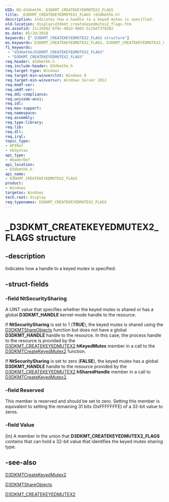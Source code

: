 ```yaml
---
UID: NS:d3dkmthk._D3DKMT_CREATEKEYEDMUTEX2_FLAGS
title: _D3DKMT_CREATEKEYEDMUTEX2_FLAGS (d3dkmthk.h)
description: Indicates how a handle to a keyed mutex is specified.
old-location: display\d3dkmt_createkeyedmutex2_flags.htm
ms.assetid: 21c2d262-bf8c-48a3-9801-5c2bd73f0282
ms.date: 05/10/2018
keywords: ["_D3DKMT_CREATEKEYEDMUTEX2_FLAGS structure"]
ms.keywords: D3DKMT_CREATEKEYEDMUTEX2_FLAGS, D3DKMT_CREATEKEYEDMUTEX2_FLAGS structure [Display Devices], _D3DKMT_CREATEKEYEDMUTEX2_FLAGS, d3dkmthk/D3DKMT_CREATEKEYEDMUTEX2_FLAGS, display.d3dkmt_createkeyedmutex2_flags
f1_keywords:
 - "d3dkmthk/D3DKMT_CREATEKEYEDMUTEX2_FLAGS"
 - "D3DKMT_CREATEKEYEDMUTEX2_FLAGS"
req.header: d3dkmthk.h
req.include-header: D3dkmthk.h
req.target-type: Windows
req.target-min-winverclnt: Windows 8
req.target-min-winversvr: Windows Server 2012
req.kmdf-ver: 
req.umdf-ver: 
req.ddi-compliance: 
req.unicode-ansi: 
req.idl: 
req.max-support: 
req.namespace: 
req.assembly: 
req.type-library: 
req.lib: 
req.dll: 
req.irql: 
topic_type:
- APIRef
- kbSyntax
api_type:
- HeaderDef
api_location:
- D3dkmthk.h
api_name:
- D3DKMT_CREATEKEYEDMUTEX2_FLAGS
product:
- Windows
targetos: Windows
tech.root: display
req.typenames: D3DKMT_CREATEKEYEDMUTEX2_FLAGS
---
```


# _D3DKMT_CREATEKEYEDMUTEX2_FLAGS structure


## -description


Indicates how a handle to a keyed mutex is specified.


## -struct-fields




### -field NtSecuritySharing

A UINT value that specifies whether the keyed mutex is shared or has a global <b>D3DKMT_HANDLE</b> kernel-mode handle to the resource.

If <b>NtSecuritySharing</b> is set to 1 (<b>TRUE</b>), the keyed mutex is shared using the <a href="https://docs.microsoft.com/windows-hardware/drivers/ddi/d3dkmthk/nf-d3dkmthk-d3dkmtshareobjects">D3DKMTShareObjects</a> function but does not have a global <b>D3DKMT_HANDLE</b> handle to the resource. In this case, the process handle to the resource is provided by the <a href="https://docs.microsoft.com/windows-hardware/drivers/ddi/d3dkmthk/ns-d3dkmthk-_d3dkmt_createkeyedmutex2">D3DKMT_CREATEKEYEDMUTEX2</a>.<b>hKeyedMutex</b> member in a call to the <a href="https://docs.microsoft.com/windows-hardware/drivers/ddi/d3dkmthk/nf-d3dkmthk-d3dkmtcreatekeyedmutex2">D3DKMTCreateKeyedMutex2</a> function.

If <b>NtSecuritySharing</b> is set to zero (<b>FALSE</b>), the keyed mutex has a global <b>D3DKMT_HANDLE</b> handle to the resource provided by  the <a href="https://docs.microsoft.com/windows-hardware/drivers/ddi/d3dkmthk/ns-d3dkmthk-_d3dkmt_createkeyedmutex2">D3DKMT_CREATEKEYEDMUTEX2</a>.<b>hSharedHandle</b> member in a call to <a href="https://docs.microsoft.com/windows-hardware/drivers/ddi/d3dkmthk/nf-d3dkmthk-d3dkmtcreatekeyedmutex2">D3DKMTCreateKeyedMutex2</a>.


### -field Reserved

This member is reserved and should be set to zero. Setting this member is equivalent to setting the remaining 31 bits (0xFFFFFFFE) of a 32-bit value to zeros.


### -field Value

[in] A member in the union that <b>D3DKMT_CREATEKEYEDMUTEX2_FLAGS</b> contains that can hold a 32-bit value that identifies the keyed mutex  sharing type.


## -see-also




<a href="https://docs.microsoft.com/windows-hardware/drivers/ddi/d3dkmthk/nf-d3dkmthk-d3dkmtcreatekeyedmutex2">D3DKMTCreateKeyedMutex2</a>



<a href="https://docs.microsoft.com/windows-hardware/drivers/ddi/d3dkmthk/nf-d3dkmthk-d3dkmtshareobjects">D3DKMTShareObjects</a>



<a href="https://docs.microsoft.com/windows-hardware/drivers/ddi/d3dkmthk/ns-d3dkmthk-_d3dkmt_createkeyedmutex2">D3DKMT_CREATEKEYEDMUTEX2</a>
 

 

